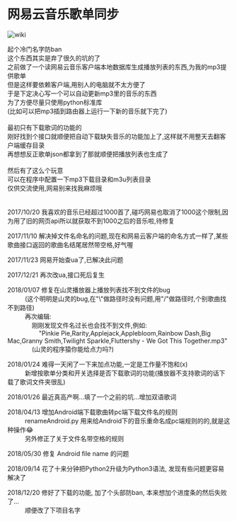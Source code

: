 # 网易云音乐歌单同步
![wiki](https://github.com/zanjie1999/make_lrc_music_m3u/raw/master/wiki.gif)

起个冷门名字防ban<br>
这个东西其实是弃了很久的坑的了<br>
之前做了一个读网易云音乐客户端本地数据库生成播放列表的东西,为我的mp3提供歌单<br>
但是这样要依赖客户端,用别人的电脑就不太方便了<br>
于是下定决心写一个可以自动更新mp3里的音乐的东西<br>
为了方便尽量只使用python标准库<br>
(比如可以把mp3插到路由器上运行一下新的音乐就下完了)<br>
<br>
最初只有下载歌词的功能的<br>
刚好找到个接口就顺便把自动下载缺失音乐的功能加上了,这样就不用整天去翻客户端缓存目录<br>
再想想反正歌单json都拿到了那就顺便把播放列表也生成了<br>
<br>
然后有了这么个玩意<br>
可以在程序中配置一下mp3下载目录和m3u列表目录<br>
仅供交流使用,网易别来找我麻烦哦<br>
<br>
<br>
2017/10/20 我喜欢的音乐已经超过1000首了,碰巧网易也取消了1000这个限制,因为用了旧的网页api所以就获取不到1000之后的音乐啦,待修复<br>

2017/11/10 解决掉文件名命名的问题,现在和网易云客户端的命名方式一样了,某些歌曲接口返回的歌曲名结尾居然带空格,好气喔<br>

2017/11/23 网易开始查ua了,已解决此问题

2017/12/21 再次改ua,接口死后复生

2018/01/07 修复在山灵播放器上播放列表找不到文件的bug<br>
           (这个明明是山灵的bug,在"\\"做路径时没有问题,用"/"做路径时,个别歌曲找不到路径)<br>
           再次编辑:<br>
               刚刚发现文件名过长也会找不到文件,例如:<br>
                   "Pinkie Pie,Rarity,Applejack,Applebloom,Rainbow Dash,Big Mac,Granny Smith,Twilight Sparkle,Fluttershy - We Got This Together.mp3"<br>
               (山灵的程序猿你能给点力吗?)

2018/01/24 难得一天闲了一下来加点功能,一定是工作量不饱和(x)<br>
           新增按歌单分类和开关选择是否下载歌词的功能(播放器不支持歌词的话下载了歌词文件夹很乱)

2018/01/26 最近真高产啊...填了一个之前的坑...增加双语歌词

2018/04/13 增加Android端下载歌曲转pc端下载文件名的规则<br>
           renameAndroid.py 用来给Android下的音乐重命名成pc端规则的的,就是这种操作😂<br>
           另外修正了关于文件名带空格的规则

2018/05/30 修复 Android file name 的问题

2018/09/14 花了十来分钟把Python2升级为Python3语法, 发现有些问题更容易解决了

2018/12/20 修好了下载的功能, 加了个头部防ban, 本来想加个进度条的然后失败了...<br>
           顺便改了下项目名字


